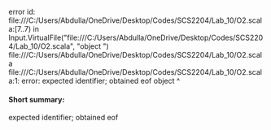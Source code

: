 error id: file:///C:/Users/Abdulla/OneDrive/Desktop/Codes/SCS2204/Lab_10/O2.scala:[7..7) in Input.VirtualFile("file:///C:/Users/Abdulla/OneDrive/Desktop/Codes/SCS2204/Lab_10/O2.scala", "object ")
file:///C:/Users/Abdulla/OneDrive/Desktop/Codes/SCS2204/Lab_10/O2.scala
file:///C:/Users/Abdulla/OneDrive/Desktop/Codes/SCS2204/Lab_10/O2.scala:1: error: expected identifier; obtained eof
object 
       ^
#### Short summary: 

expected identifier; obtained eof